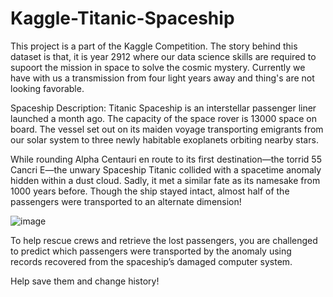 # Kaggle-Titanic-Spaceship

This project is a part of the Kaggle Competition. The story behind this dataset is that, it is  year 2912 where our data science skills are required to supoort the mission in space to solve the cosmic mystery. Currently we have with us a transmission from four light years away and thing's are not looking favorable. 

Spaceship Description: Titanic Spaceship is an interstellar passenger liner launched a month ago. The capacity of the space rover is 13000 space on board. The vessel set out on its maiden voyage transporting emigrants from our solar system to three newly habitable exoplanets orbiting nearby stars.

While rounding Alpha Centauri en route to its first destination—the torrid 55 Cancri E—the unwary Spaceship Titanic collided with a spacetime anomaly hidden within a dust cloud. Sadly, it met a similar fate as its namesake from 1000 years before. Though the ship stayed intact, almost half of the passengers were transported to an alternate dimension!

![image](https://github.com/user-attachments/assets/c0917617-b0e4-4aad-8e8f-1f451fad2bea)

To help rescue crews and retrieve the lost passengers, you are challenged to predict which passengers were transported by the anomaly using records recovered from the spaceship’s damaged computer system.

Help save them and change history!
